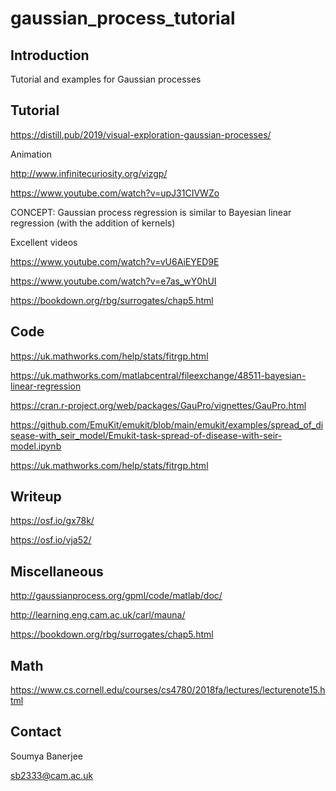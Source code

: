 # gaussian_process_tutorial

## Introduction

Tutorial and examples for Gaussian processes

## Tutorial

https://distill.pub/2019/visual-exploration-gaussian-processes/

Animation

http://www.infinitecuriosity.org/vizgp/

https://www.youtube.com/watch?v=upJ31CIVWZo

CONCEPT: Gaussian process regression is similar to Bayesian linear regression (with the addition of kernels)

Excellent videos

https://www.youtube.com/watch?v=vU6AiEYED9E

https://www.youtube.com/watch?v=e7as_wY0hUI

https://bookdown.org/rbg/surrogates/chap5.html

## Code

https://uk.mathworks.com/help/stats/fitrgp.html

https://uk.mathworks.com/matlabcentral/fileexchange/48511-bayesian-linear-regression

https://cran.r-project.org/web/packages/GauPro/vignettes/GauPro.html

https://github.com/EmuKit/emukit/blob/main/emukit/examples/spread_of_disease-with_seir_model/Emukit-task-spread-of-disease-with-seir-model.ipynb

https://uk.mathworks.com/help/stats/fitrgp.html

## Writeup

https://osf.io/gx78k/

https://osf.io/vja52/


## Miscellaneous

http://gaussianprocess.org/gpml/code/matlab/doc/

http://learning.eng.cam.ac.uk/carl/mauna/

https://bookdown.org/rbg/surrogates/chap5.html


## Math

https://www.cs.cornell.edu/courses/cs4780/2018fa/lectures/lecturenote15.html

## Contact

Soumya Banerjee

sb2333@cam.ac.uk

